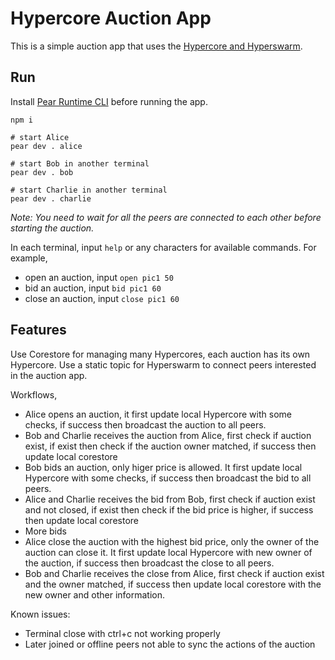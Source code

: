 # Hypercore Auction App

This is a simple auction app that uses the [Hypercore and Hyperswarm](https://docs.pears.com/).


## Run

Install [Pear Runtime CLI](https://docs.pears.com/guides/getting-started) before running the app.

```shell
npm i

# start Alice
pear dev . alice

# start Bob in another terminal
pear dev . bob

# start Charlie in another terminal
pear dev . charlie
```

*Note: You need to wait for all the peers are connected to each other before starting the auction.*

In each terminal, input `help` or any characters for available commands. For example, 
- open an auction, input `open pic1 50`
- bid an auction, input `bid pic1 60`
- close an auction, input `close pic1 60`

## Features

Use Corestore for managing many Hypercores, each auction has its own Hypercore.
Use a static topic for Hyperswarm to connect peers interested in the auction app.

Workflows,
- Alice opens an auction, it first update local Hypercore with some checks, if success then broadcast the auction to all peers.
- Bob and Charlie receives the auction from Alice, first check if auction exist, if exist then check if the auction owner matched, if success then update local corestore
- Bob bids an auction, only higer price is allowed. It first update local Hypercore with some checks, if success then broadcast the bid to all peers.
- Alice and Charlie receives the bid from Bob, first check if auction exist and not closed, if exist then check if the bid price is higher, if success then update local corestore
- More bids
- Alice close the auction with the highest bid price, only the owner of the auction can close it. It first update local Hypercore with new owner of the auction, if success then broadcast the close to all peers.
- Bob and Charlie receives the close from Alice, first check if auction exist and the owner matched, if success then update local corestore with the new owner and other information.


Known issues:
- Terminal close with ctrl+c not working properly
- Later joined or offline peers not able to sync the actions of the auction

